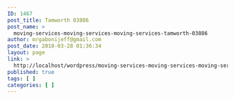 ```yaml
---
ID: 1467
post_title: Tamworth 03886
post_name: >
  moving-services-moving-services-moving-services-tamworth-03886
author: mrgabonijeff@gmail.com
post_date: 2018-03-28 01:36:34
layout: page
link: >
  http://localhost/wordpress/moving-services-moving-services-moving-services-tamworth-03886/
published: true
tags: [ ]
categories: [ ]
---
```

